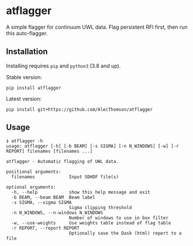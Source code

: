 # atflagger

A simple flagger for continuum UWL data. Flag persistent RFI first, then run this auto-flagger.

## Installation

Installing requires `pip` and `python3` (3.8 and up).

Stable version:
```
pip install atflagger
```

Latest version:
```
pip install git+https://github.com/AlecThomson/atflagger
```

## Usage
```
❯ atflagger -h
usage: atflagger [-h] [-b BEAM] [-s SIGMA] [-n N_WINDOWS] [-w] [-r REPORT] filenames [filenames ...]

atflagger - Automatic flagging of UWL data.

positional arguments:
  filenames             Input SDHDF file(s)

optional arguments:
  -h, --help            show this help message and exit
  -b BEAM, --beam BEAM  Beam label
  -s SIGMA, --sigma SIGMA
                        Sigma clipping threshold
  -n N_WINDOWS, --n-windows N_WINDOWS
                        Number of windows to use in box filter
  -w, --use-weights     Use weights table instead of flag table
  -r REPORT, --report REPORT
                        Optionally save the Dask (html) report to a file
```
